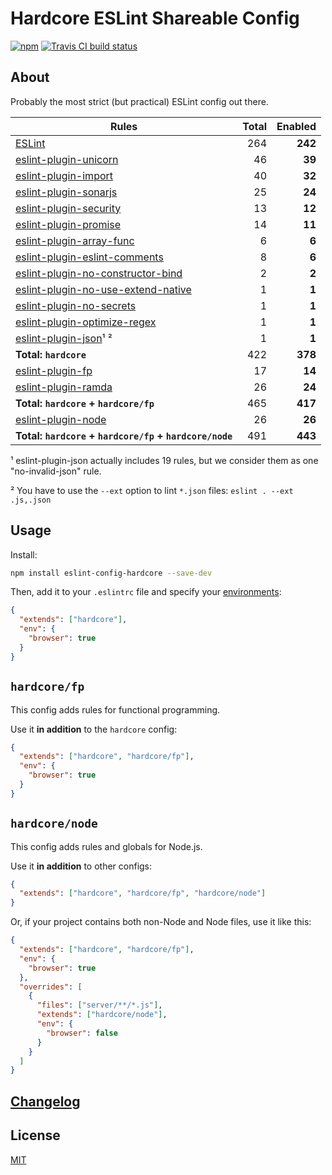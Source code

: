 # Hardcore ESLint Shareable Config

[![npm](https://img.shields.io/npm/v/eslint-config-hardcore?style=flat-square)](https://www.npmjs.com/package/eslint-config-hardcore)
[![Travis CI build status](https://img.shields.io/travis/EvgenyOrekhov/eslint-config-hardcore/master.svg?style=flat-square)](https://travis-ci.org/EvgenyOrekhov/eslint-config-hardcore)

## About

Probably the most strict (but practical) ESLint config out there.

| Rules                                                                                                     | Total | Enabled |
| --------------------------------------------------------------------------------------------------------- | ----: | ------: |
| [ESLint](https://eslint.org/docs/rules/)                                                                  |   264 | **242** |
| [eslint-plugin-unicorn](https://github.com/sindresorhus/eslint-plugin-unicorn)                            |    46 |  **39** |
| [eslint-plugin-import](https://github.com/benmosher/eslint-plugin-import)                                 |    40 |  **32** |
| [eslint-plugin-sonarjs](https://github.com/SonarSource/eslint-plugin-sonarjs)                             |    25 |  **24** |
| [eslint-plugin-security](https://github.com/nodesecurity/eslint-plugin-security)                          |    13 |  **12** |
| [eslint-plugin-promise](https://github.com/xjamundx/eslint-plugin-promise)                                |    14 |  **11** |
| [eslint-plugin-array-func](https://github.com/freaktechnik/eslint-plugin-array-func)                      |     6 |   **6** |
| [eslint-plugin-eslint-comments](https://github.com/mysticatea/eslint-plugin-eslint-comments)              |     8 |   **6** |
| [eslint-plugin-no-constructor-bind](https://github.com/markalfred/eslint-plugin-no-constructor-bind)      |     2 |   **2** |
| [eslint-plugin-no-use-extend-native](https://github.com/dustinspecker/eslint-plugin-no-use-extend-native) |     1 |   **1** |
| [eslint-plugin-no-secrets](https://github.com/nickdeis/eslint-plugin-no-secrets)                          |     1 |   **1** |
| [eslint-plugin-optimize-regex](https://github.com/BrainMaestro/eslint-plugin-optimize-regex)              |     1 |   **1** |
| [eslint-plugin-json](https://github.com/azeemba/eslint-plugin-json)¹ ²                                    |     1 |   **1** |
| **Total: `hardcore`**                                                                                     |   422 | **378** |
| [eslint-plugin-fp](https://github.com/jfmengels/eslint-plugin-fp)                                         |    17 |  **14** |
| [eslint-plugin-ramda](https://github.com/ramda/eslint-plugin-ramda)                                       |    26 |  **24** |
| **Total: `hardcore` + `hardcore/fp`**                                                                     |   465 | **417** |
| [eslint-plugin-node](https://github.com/mysticatea/eslint-plugin-node)                                    |    26 |  **26** |
| **Total: `hardcore` + `hardcore/fp` + `hardcore/node`**                                                   |   491 | **443** |

¹ eslint-plugin-json actually includes 19 rules, but we consider them as one
"no-invalid-json" rule.

² You have to use the `--ext` option to lint `*.json` files:
`eslint . --ext .js,.json`

## Usage

Install:

```sh
npm install eslint-config-hardcore --save-dev
```

Then, add it to your `.eslintrc` file and specify your
[environments](https://eslint.org/docs/user-guide/configuring#specifying-environments):

```json
{
  "extends": ["hardcore"],
  "env": {
    "browser": true
  }
}
```

## `hardcore/fp`

This config adds rules for functional programming.

Use it **in addition** to the `hardcore` config:

```json
{
  "extends": ["hardcore", "hardcore/fp"],
  "env": {
    "browser": true
  }
}
```

## `hardcore/node`

This config adds rules and globals for Node.js.

Use it **in addition** to other configs:

```json
{
  "extends": ["hardcore", "hardcore/fp", "hardcore/node"]
}
```

Or, if your project contains both non-Node and Node files, use it like this:

```json
{
  "extends": ["hardcore", "hardcore/fp"],
  "env": {
    "browser": true
  },
  "overrides": [
    {
      "files": ["server/**/*.js"],
      "extends": ["hardcore/node"],
      "env": {
        "browser": false
      }
    }
  ]
}
```

## [Changelog](https://github.com/EvgenyOrekhov/eslint-config-hardcore/releases)

## License

[MIT](LICENSE)
